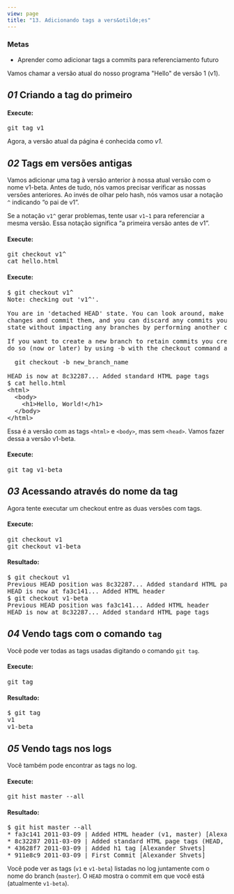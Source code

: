 ```yaml
---
view: page
title: "13. Adicionando tags a vers&otilde;es"
---
```


<h3>Metas</h3>

<ul><li>Aprender como adicionar tags a commits para referenciamento futuro</li></ul>

<p>Vamos chamar a vers&atilde;o atual do nosso programa "Hello" de vers&atilde;o 1 (v1).</p>

<h2><em>01</em> Criando a tag do primeiro</h2>

<h4 class="h4-pre">Execute:</h4>

<pre class="instructions">git tag v1</pre>

<p>Agora, a vers&atilde;o atual da p&aacute;gina &eacute; conhecida como <em>v1</em>.</p>

<h2><em>02</em> Tags em vers&otilde;es antigas</h2>

<p>Vamos adicionar uma tag &agrave; vers&atilde;o anterior &agrave; nossa atual vers&atilde;o com o nome v1-beta. Antes de tudo, n&oacute;s vamos precisar verificar as nossas vers&otilde;es anteriores. Ao inv&eacute;s de olhar pelo hash, n&oacute;s vamos usar a nota&ccedil;&atilde;o <code>^</code> indicando &#8220;o pai de v1&#8221;.</p>

<p class="note">Se a nota&ccedil;&atilde;o <code>v1^</code> gerar problemas, tente usar <code>v1~1</code> para referenciar a mesma vers&atilde;o. Essa nota&ccedil;&atilde;o significa &#8220;a primeira vers&atilde;o antes de v1&#8221;.</p>

<h4 class="h4-pre">Execute:</h4>

<pre class="instructions">git checkout v1^
cat hello.html</pre>

<h4 class="h4-pre">Execute:</h4>

<pre class="sample">$ git checkout v1^
Note: checking out 'v1^'.

You are in 'detached HEAD' state. You can look around, make experimental
changes and commit them, and you can discard any commits you make in this
state without impacting any branches by performing another checkout.

If you want to create a new branch to retain commits you create, you may
do so (now or later) by using -b with the checkout command again. Example:

  git checkout -b new_branch_name

HEAD is now at 8c32287... Added standard HTML page tags
$ cat hello.html
&lt;html&gt;
  &lt;body&gt;
    &lt;h1&gt;Hello, World!&lt;/h1&gt;
  &lt;/body&gt;
&lt;/html&gt;</pre>

<p>Essa &eacute; a vers&atilde;o com as tags <code>&lt;html&gt;</code> e <code>&lt;body&gt;</code>, mas sem <code>&lt;head&gt;</code>. Vamos fazer dessa a vers&atilde;o v1-beta.</p>

<h4 class="h4-pre">Execute:</h4>

<pre class="instructions">git tag v1-beta</pre>

<h2><em>03</em> Acessando atrav&eacute;s do nome da tag</h2>

<p>Agora tente executar um checkout entre as duas vers&otilde;es com tags.</p>

<h4 class="h4-pre">Execute:</h4>

<pre class="instructions">git checkout v1
git checkout v1-beta</pre>

<h4 class="h4-pre">Resultado:</h4>

<pre class="sample">$ git checkout v1
Previous HEAD position was 8c32287... Added standard HTML page tags
HEAD is now at fa3c141... Added HTML header
$ git checkout v1-beta
Previous HEAD position was fa3c141... Added HTML header
HEAD is now at 8c32287... Added standard HTML page tags</pre>

<h2><em>04</em> Vendo tags com o comando <code>tag</code></h2>

<p>Voc&ecirc; pode ver todas as tags usadas digitando o comando <code>git tag</code>.</p>

<h4 class="h4-pre">Execute:</h4>

<pre class="instructions">git tag</pre>

<h4 class="h4-pre">Resultado:</h4>

<pre class="sample">$ git tag
v1
v1-beta</pre>

<h2><em>05</em> Vendo tags nos logs</h2>

<p>Voc&ecirc; tamb&eacute;m pode encontrar as tags no log.</p>

<h4 class="h4-pre">Execute:</h4>

<pre class="instructions">git hist master --all</pre>

<h4 class="h4-pre">Resultado:</h4>

<pre class="sample">$ git hist master --all
* fa3c141 2011-03-09 | Added HTML header (v1, master) [Alexander Shvets]
* 8c32287 2011-03-09 | Added standard HTML page tags (HEAD, v1-beta) [Alexander Shvets]
* 43628f7 2011-03-09 | Added h1 tag [Alexander Shvets]
* 911e8c9 2011-03-09 | First Commit [Alexander Shvets]</pre>

<p>Voc&ecirc; pode ver as tags (<code>v1</code> e <code>v1-beta</code>) listadas no log juntamente com o nome do branch (<code>master</code>). O <code>HEAD</code> mostra o commit em que voc&ecirc; est&aacute; (atualmente <code>v1-beta</code>).</p>
